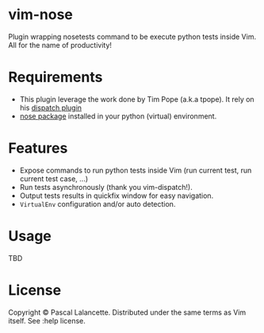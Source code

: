vim-nose
========

Plugin wrapping nosetests command to be execute python tests inside Vim. All for the name of productivity!

Requirements
============

- This plugin leverage the work done by Tim Pope (a.k.a tpope). It rely on his [dispatch plugin](<https://github.com/tpope/vim-dispatch>)
- [nose package](https://nose.readthedocs.org/en/latest/) installed in your python (virtual) environment.

Features
========

- Expose commands to run python tests inside Vim (run current test, run current test case, ...)
- Run tests asynchronously (thank you vim-dispatch!).
- Output tests results in quickfix window for easy navigation.
- `VirtualEnv` configuration and/or auto detection.

Usage
=====

TBD

License
=======

Copyright © Pascal Lalancette. Distributed under the same terms as Vim itself. See :help license.
